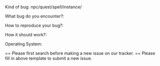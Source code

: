 Kind of bug: npc/quest/spell/instance/ 


What bug do you encounter?:


How to reproduce your bug?:


How it should work?:


Operating System:


== Please first search before making a new issue on our tracker.
== Please fill in above template to submit a new issue.
